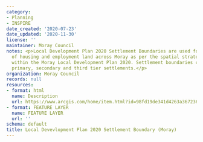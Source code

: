```yaml
---
category:
- Planning
- INSPIRE
date_created: '2020-07-23'
date_updated: '2020-11-30'
license: ''
maintainer: Moray Council
notes: <p>Local Development Plan 2020 Settlement Boundaries are used for the distribution
  of housing and employment land across Moray as per the spatial strategy set out
  within the Moray Local Development Plan 2020. Settlement boundaries contain the
  primary, secondary and third tier settlements.</p>
organization: Moray Council
records: null
resources:
- format: html
  name: Description
  url: https://www.arcgis.com/home/item.html?id=98fd19de341d4263a367236b19c06032
- format: FEATURE LAYER
  name: FEATURE LAYER
  url: ''
schema: default
title: Local Devevlopment Plan 2020 Settlement Boundary (Moray)
---
```

